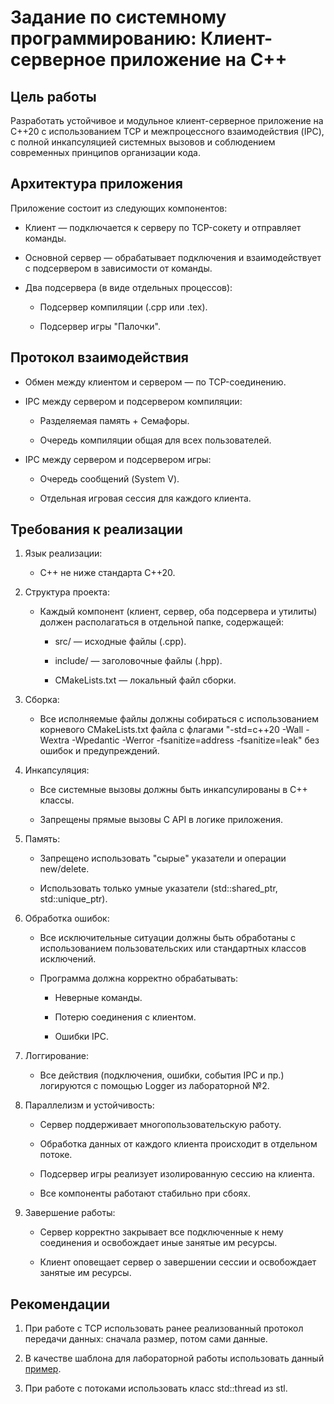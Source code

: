 # Задание по системному программированию: Клиент-серверное приложение на C++
## Цель работы
Разработать устойчивое и модульное клиент-серверное приложение на C++20 с использованием TCP и межпроцессного взаимодействия (IPC), с полной инкапсуляцией системных вызовов и соблюдением современных принципов организации кода.

## Архитектура приложения
Приложение состоит из следующих компонентов:

- Клиент — подключается к серверу по TCP-сокету и отправляет команды.

- Основной сервер — обрабатывает подключения и взаимодействует с подсервером в зависимости от команды.

- Два подсервера (в виде отдельных процессов):

    - Подсервер компиляции (.cpp или .tex).

    - Подсервер игры "Палочки".

## Протокол взаимодействия
- Обмен между клиентом и сервером — по TCP-соединению.

- IPC между сервером и подсервером компиляции:

    - Разделяемая память + Семафоры.

    - Очередь компиляции общая для всех пользователей.

- IPC между сервером и подсервером игры:

    - Очередь сообщений (System V).

    - Отдельная игровая сессия для каждого клиента.

## Требования к реализации
1. Язык реализации: 
    - C++ не ниже стандарта C++20.

2. Структура проекта:

    - Каждый компонент (клиент, сервер, оба подсервера и утилиты) должен располагаться в отдельной папке, содержащей:

        - src/ — исходные файлы (.cpp).

        - include/ — заголовочные файлы (.hpp).

        - CMakeLists.txt — локальный файл сборки.

3. Сборка:

    - Все исполняемые файлы должны собираться с использованием корневого CMakeLists.txt файла с флагами "-std=c++20 -Wall -Wextra -Wpedantic -Werror -fsanitize=address -fsanitize=leak" без ошибок и предупреждений.

4. Инкапсуляция:

    - Все системные вызовы должны быть инкапсулированы в C++ классы.

    - Запрещены прямые вызовы C API в логике приложения.

5. Память:

    - Запрещено использовать "сырые" указатели и операции new/delete.

    - Использовать только умные указатели (std::shared_ptr, std::unique_ptr).


6. Обработка ошибок:

    - Все исключительные ситуации должны быть обработаны с использованием пользовательских или стандартных классов исключений.

    - Программа должна корректно обрабатывать:

        - Неверные команды.

        - Потерю соединения с клиентом.

        - Ошибки IPC.

7. Логгирование:

    - Все действия (подключения, ошибки, события IPC и пр.) логируются с помощью Logger из лабораторной №2.

8. Параллелизм и устойчивость:

    - Сервер поддерживает многопользовательскую работу.

    - Обработка данных от каждого клиента происходит в отдельном потоке.

    - Подсервер игры реализует изолированную сессию на клиента.

    - Все компоненты работают стабильно при сбоях.

9. Завершение работы:

    - Сервер корректно закрывает все подключенные к нему соединения и освобождает иные занятые им ресурсы.
    
    - Клиент оповещает сервер о завершении сессии и освобождает занятые им ресурсы.

## Рекомендации

1. При работе с TCP использовать ранее реализованный протокол передачи данных: сначала размер, потом сами данные.

2. В качестве шаблона для лабораторной работы использовать данный [пример](/examples/SysProg/Lab3/).

3. При работе с потоками использовать класс std::thread из stl.